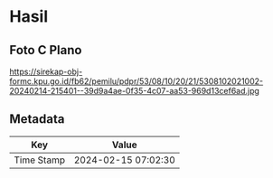 # Hasil

## Foto C Plano

https://sirekap-obj-formc.kpu.go.id/fb62/pemilu/pdpr/53/08/10/20/21/5308102021002-20240214-215401--39d9a4ae-0f35-4c07-aa53-969d13cef6ad.jpg


## Metadata

| Key        | Value               |
| ---------- | ------------------- |
| Time Stamp | 2024-02-15 07:02:30 |



